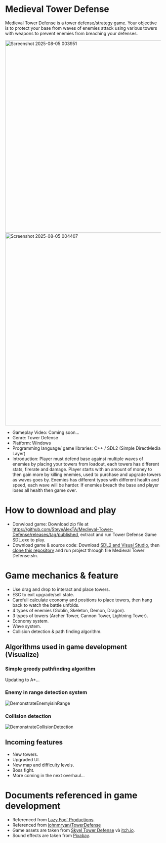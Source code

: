 # Medieval Tower Defense
Medieval Tower Defense is a tower defense/strategy game. Your objective is to protect your base from waves of enemies attack using various towers with weapons to prevent enemies from breaching your defenses.

<img width="797" height="622" alt="Screenshot 2025-08-05 003951" src="https://github.com/user-attachments/assets/b7a5538b-4045-41f3-ae92-bab7ad48afff" />
<img width="799" height="622" alt="Screenshot 2025-08-05 004407" src="https://github.com/user-attachments/assets/c2ea034b-e616-42e2-96f6-5aadc0ab11b2" />

- Gameplay Video: Coming soon...
- Genre: Tower Defense
- Platform: Windows
- Programming language/ game libraries: C++ / SDL2 (Simple DirectMedia Layer)
- Introduction: Player must defend base against multiple waves of enemies by placing your towers from loadout, each towers has different stats, firerate and damage. Player starts with an amount of money to then gain more by killing enemies, used to purchase and upgrade towers as waves goes by. Enemies has different types with different health and speed, each wave will be harder. If enemies breach the base and player loses all health then game over.
# How to download and play 
- Donwload game: Download zip file at https://github.com/SteveAlexTA/Medieval-Tower-Defense/releases/tag/published, extract and run Tower Defense Game SDL.exe to play.
- Download game & source code: Download <a href="https://lazyfoo.net/tutorials/SDL/01_hello_SDL/windows/msvc2019/index.php" target="_blank">SDL2 and Visual Studio</a>, then <a href="https://docs.github.com/en/repositories/creating-and-managing-repositories/cloning-a-repository" target="_blank">clone this repository</a> and run project through file Medieval Tower Defense.sln.
# Game mechanics & feature
- Use drag and drop to interact and place towers.
- ESC to exit upgrade/sell state.
- Carefull calculate economy and positions to place towers, then hang back to watch the battle unfolds.
- 4 types of enemies (Goblin, Skeleton, Demon, Dragon).
- 3 types of towers (Archer Tower, Cannon Tower, Lightning Tower).
- Economy system.
- Wave system.
- Collision detection & path finding algorithm.
## Algorithms used in game development (Visualize)
### Simple greedy pathfinding algorithm 
Updating to A*...
### Enemy in range detection system 
![DemonstrateEnemyisinRange](https://github.com/user-attachments/assets/7bcc745e-6d54-4ccf-bfe1-56c61e603e72)
### Collision detection
![DemonstrateCollisionDetection](https://github.com/user-attachments/assets/a3b07881-1b0b-4dad-bf4e-f25c37b6a8d1)
## Incoming features
- New towers.
- Upgraded UI.
- New map and difficulty levels.
- Boss fight.
- More coming in the next overhaul...
# Documents referenced in game development
- Referenced from <a href ="https://lazyfoo.net/tutorials/SDL//" target="_blank">Lazy Foo' Productions</a>.
- Referenced from [johnmryan/TowerDefense](https://github.com/johnmryan/TowerDefense)
- Game assets are taken from <a href="https://skyel13.itch.io/simple-tower-defense" target="_blank">Skyel Tower Defense</a> và <a href="https://itch.io/" target="_blank">itch.io</a>.
- Sound effects are taken from <a href="https://pixabay.com/" target="_blank">Pixabay</a>.
